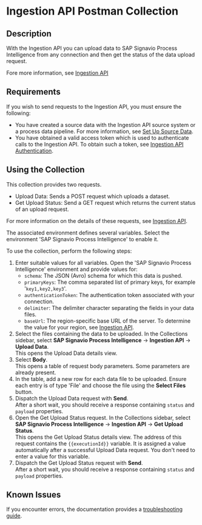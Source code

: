 # Ingestion API Postman Collection

## Description

With the Ingestion API you can upload data to SAP Signavio Process Intelligence from any connection and then get the status of the data upload request.

Fore more information, see [Ingestion API](https://help.sap.com/docs/signavio-process-intelligence/api-guide/ingestion-api)


## Requirements

If you wish to send requests to the Ingestion API, you must ensure the following:

* You have created a source data with the Ingestion API source system or a process data pipeline. For more information, see [Set Up Source Data](https://help.sap.com/docs/signavio-process-intelligence/user-guide/source-data-setup).
* You have obtained a valid access token which is used to authenticate calls to the Ingestion API. To obtain such a token, see [Ingestion API Authentication](https://help.sap.com/docs/signavio-process-intelligence/api-guide/ingestion-api-authentication).


## Using the Collection

This collection provides two requests.

* Upload Data: Sends a POST request which uploads a dataset.
* Get Upload Status: Send a GET request which returns the current status of an upload request.

For more information on the details of these requests, see [Ingestion API](https://help.sap.com/docs/signavio-process-intelligence/api-guide/ingestion-api).

The associated environment defines several variables. Select the environment 'SAP Signavio Process Intelligence' to enable it.

To use the collection, perform the following steps:

1. Enter suitable values for all variables. Open the 'SAP Signavio Process Intelligence' environment and provide values for:
   * `schema`: The JSON (Avro) schema for which this data is pushed.
   * `primaryKeys`: The comma separated list of primary keys, for example '`key1,key2,key3`'.
   * `authenticationToken`: The authentication token associated with your connection.
   * `delimiter`: The delimiter character separating the fields in your data files.
   * `baseUrl`: The region-specific base URL of the server. To determine the value for your region, see [Ingestion API](https://help.sap.com/docs/signavio-process-intelligence/api-guide/ingestion-api#ingestion-api-base-url). 
2. Select the files containing the data to be uploaded. In the Collections sidebar, select **SAP Signavio Process Intelligence** &rarr; **Ingestion API** &rarr; **Upload Data**.<br>This opens the Upload Data details view.
3. Select **Body**.<br>This opens a table of request body parameters. Some parameters are already present.
4. In the table, add a new row for each data file to be uploaded. Ensure each entry is of type 'File' and choose the file using the **Select Files** button.
5. Dispatch the Upload Data request with **Send**.<br>After a short wait, you should receive a response containing `status` and `payload` properties.
6. Open the Get Upload Status request. In the Collections sidebar, select **SAP Signavio Process Intelligence** &rarr; **Ingestion API** &rarr; **Get Upload Status**.<br>This opens the Get Upload Status details view. The address of this request contains the `{{executionId}}` variable. It is assigned a value automatically after a successful Upload Data request. You don't need to enter a value for this variable.
7. Dispatch the Get Upload Status request with **Send**.<br>After a short wait, you should receive a response containing `status` and `payload` properties.


## Known Issues

If you encounter errors, the documentation provides a [troubleshooting guide](https://help.sap.com/docs/signavio-process-intelligence/api-guide/ingestion-api-troubleshooting).
